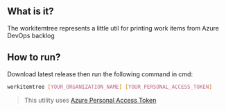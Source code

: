 ## What is it?
The workitemtree represents a little util for printing work items from Azure DevOps backlog

## How to run?

Download latest release then run the following command in cmd:

```bash
workitemtree [YOUR_ORGANIZATION_NAME] [YOUR_PERSONAL_ACCESS_TOKEN]
```
>This utility uses [Azure Personal Access Token](https://docs.microsoft.com/en-us/azure/devops/organizations/accounts/use-personal-access-tokens-to-authenticate?view=azure-devops&tabs=preview-page)